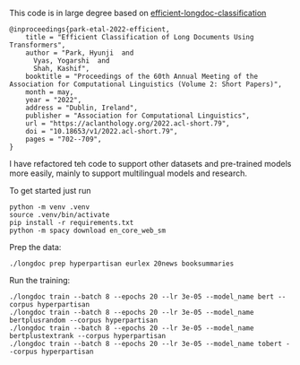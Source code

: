 This code is in large degree based on  [efficient-longdoc-classification](https://github.com/amazon-science/efficient-longdoc-classification)

```
@inproceedings{park-etal-2022-efficient,
    title = "Efficient Classification of Long Documents Using Transformers",
    author = "Park, Hyunji  and
      Vyas, Yogarshi  and
      Shah, Kashif",
    booktitle = "Proceedings of the 60th Annual Meeting of the Association for Computational Linguistics (Volume 2: Short Papers)",
    month = may,
    year = "2022",
    address = "Dublin, Ireland",
    publisher = "Association for Computational Linguistics",
    url = "https://aclanthology.org/2022.acl-short.79",
    doi = "10.18653/v1/2022.acl-short.79",
    pages = "702--709",
}
```

I have refactored teh code to support other datasets and pre-trained models more easily, mainly to support multilingual models and research.

To get started just run
```shell
python -m venv .venv
source .venv/bin/activate
pip install -r requirements.txt
python -m spacy download en_core_web_sm
```

Prep the data:
```
./longdoc prep hyperpartisan eurlex 20news booksummaries
```

Run the training:
```
./longdoc train --batch 8 --epochs 20 --lr 3e-05 --model_name bert --corpus hyperpartisan
./longdoc train --batch 8 --epochs 20 --lr 3e-05 --model_name bertplusrandom --corpus hyperpartisan
./longdoc train --batch 8 --epochs 20 --lr 3e-05 --model_name bertplustextrank --corpus hyperpartisan
./longdoc train --batch 8 --epochs 20 --lr 3e-05 --model_name tobert --corpus hyperpartisan
```
